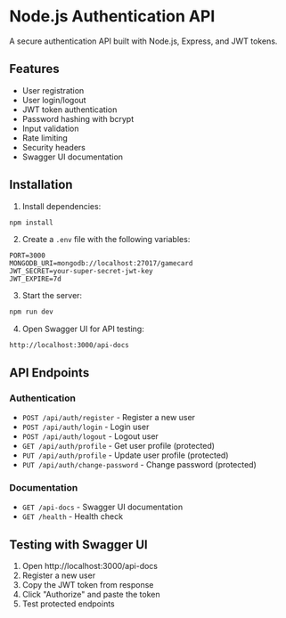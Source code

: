 # Node.js Authentication API

A secure authentication API built with Node.js, Express, and JWT tokens.

## Features

- User registration
- User login/logout
- JWT token authentication
- Password hashing with bcrypt
- Input validation
- Rate limiting
- Security headers
- Swagger UI documentation

## Installation

1. Install dependencies:
```bash
npm install
```

2. Create a `.env` file with the following variables:
```
PORT=3000
MONGODB_URI=mongodb://localhost:27017/gamecard
JWT_SECRET=your-super-secret-jwt-key
JWT_EXPIRE=7d
```

3. Start the server:
```bash
npm run dev
```

4. Open Swagger UI for API testing:
```
http://localhost:3000/api-docs
```

## API Endpoints

### Authentication
- `POST /api/auth/register` - Register a new user
- `POST /api/auth/login` - Login user
- `POST /api/auth/logout` - Logout user
- `GET /api/auth/profile` - Get user profile (protected)
- `PUT /api/auth/profile` - Update user profile (protected)
- `PUT /api/auth/change-password` - Change password (protected)

### Documentation
- `GET /api-docs` - Swagger UI documentation
- `GET /health` - Health check

## Testing with Swagger UI

1. Open http://localhost:3000/api-docs
2. Register a new user
3. Copy the JWT token from response
4. Click "Authorize" and paste the token
5. Test protected endpoints
